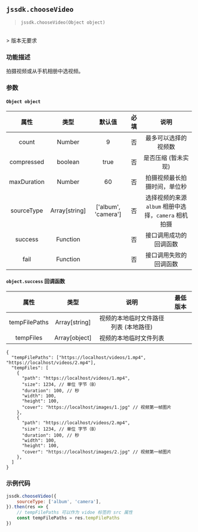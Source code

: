 
## `jssdk.chooseVideo`

> `jssdk.chooseVideo(Object object)`
<br/>
> 版本无要求

### 功能描述

拍摄视频或从手机相册中选视频。

### 参数

#### `Object object`

| 属性 | 类型 | 默认值 | 必填 | 说明 |
| :--: | :--: | :--: | :--: | :--: |
| count | Number | 9 | 否 | 最多可以选择的视频数 |
| compressed | boolean | true | 否 | 是否压缩 (暂未实现)|
| maxDuration | Number | 60 | 否 | 拍摄视频最长拍摄时间，单位秒 |
| sourceType | Array[string] | ['album', 'camera'] | 否 | 选择视频的来源 `album` 相册中选择，`camera` 相机拍摄 |
| success | Function |  | 否 | 接口调用成功的回调函数 |
| fail | Function |  | 否 | 接口调用失败的回调函数 |


#### `object.success` 回调函数

| 属性 | 类型 | 说明 | 最低版本 |
| :--: | :--: | :--: | :--: |
| tempFilePaths | Array[string] | 视频的本地临时文件路径列表 (本地路径) |  |
| tempFiles | Array[object] | 视频的本地临时文件列表 |  |


```json5
{
  "tempFilePaths": ["https://localhost/videos/1.mp4", "https://localhost/videos/2.mp4"],
  "tempFiles": [
    {
      "path": "https://localhost/videos/1.mp4",
      "size": 1234, // 单位 字节（B）
      "duration": 100, // 秒
      "width": 100,
      "height": 100,
      "cover": "https://localhost/images/1.jpg" // 视频第一帧图片
    },
    {
      "path": "https://localhost/videos/2.mp4",
      "size": 1234, // 单位 字节（B）
      "duration": 100, // 秒
      "width": 100,
      "height": 100,
      "cover": "https://localhost/images/2.jpg" // 视频第一帧图片
    },
  ]
}
```

### 示例代码

```js
jssdk.chooseVideo({
    sourceType: ['album', 'camera'],
}).then(res => {
    // tempFilePaths 可以作为 vidoe 标签的 src 属性
    const tempFilePaths = res.tempFilePaths
})
```
